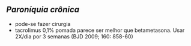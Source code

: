 ## ***Paroníquia crônica***


- pode-se fazer cirurgia  
- tacrolimus 0,1% pomada parece ser melhor que betametasona. Usar 2X/dia por 3 semanas (BJD 2009; 160: 858-60)

